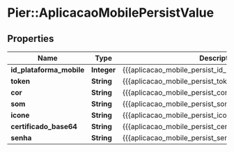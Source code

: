 # Pier::AplicacaoMobilePersistValue

## Properties
Name | Type | Description | Notes
------------ | ------------- | ------------- | -------------
**id_plataforma_mobile** | **Integer** | {{{aplicacao_mobile_persist_id_plataforma_mobile_value}}} | [optional] 
**token** | **String** | {{{aplicacao_mobile_persist_token_value}}} | [optional] 
**cor** | **String** | {{{aplicacao_mobile_persist_cor_value}}} | [optional] 
**som** | **String** | {{{aplicacao_mobile_persist_som_value}}} | [optional] 
**icone** | **String** | {{{aplicacao_mobile_persist_icone_value}}} | [optional] 
**certificado_base64** | **String** | {{{aplicacao_mobile_persist_certificado_base64_value}}} | [optional] 
**senha** | **String** | {{{aplicacao_mobile_persist_senha_value}}} | [optional] 



